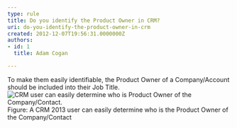```yaml
---
type: rule
title: Do you identify the Product Owner in CRM?
uri: do-you-identify-the-product-owner-in-crm
created: 2012-12-07T19:56:31.0000000Z
authors:
- id: 1
  title: Adam Cogan

---
```


 
To make them easily identifiable​, the Product Owner of a Company/Account should be included into their Job Title.
 ![CRM user can easily determine who is Product Owner of the Company/Contact.](/Communication/RulesToBetterCRMForUsers/PublishingImages/BetterCRMDataGoodExam.jpg)            Figure: A CRM 2013 user can easily determine who is the Product Owner of the Company/Contact
